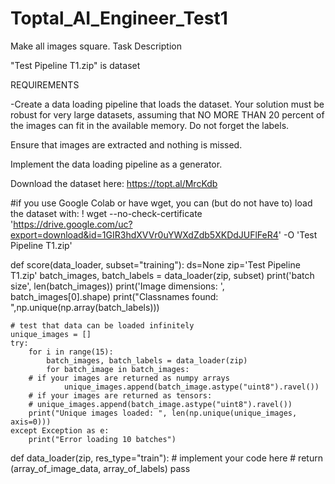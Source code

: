# Toptal_AI_Engineer_Test1



Make all images square.
Task Description

"Test Pipeline T1.zip" is dataset

REQUIREMENTS

-Create a data loading pipeline that loads the dataset. Your solution must be robust for very large datasets, assuming that NO MORE THAN 20 percent of the images can fit in the available memory. Do not forget the labels.

Ensure that images are extracted and nothing is missed.

Implement the data loading pipeline as a generator.


Download the dataset here: https://topt.al/MrcKdb


#if you use Google Colab or have wget, you can (but do not have to) load the dataset with:
! wget --no-check-certificate 'https://drive.google.com/uc?export=download&id=1GIR3hdXVVr0uYWXdZdb5XKDdJUFlFeR4' -O 'Test Pipeline T1.zip'

def score(data_loader, subset="training"):
    ds=None
    zip='Test Pipeline T1.zip'
    batch_images, batch_labels = data_loader(zip, subset)
    print('batch size', len(batch_images))
    print('Image dimensions: ', batch_images[0].shape)
    print("Classnames found: ",np.unique(np.array(batch_labels)))

    # test that data can be loaded infinitely
    unique_images = []
    try:
        for i in range(15):
            batch_images, batch_labels = data_loader(zip)
            for batch_image in batch_images:
	    # if your images are returned as numpy arrays
                unique_images.append(batch_image.astype("uint8").ravel())
	    # if your images are returned as tensors:
	    # unique_images.append(batch_image.astype("uint8").ravel())
        print("Unique images loaded: ", len(np.unique(unique_images, axis=0)))            
    except Exception as e:
        print("Error loading 10 batches")

def data_loader(zip, res_type="train"):
    # implement your code here
    # return (array_of_image_data, array_of_labels)
    pass



